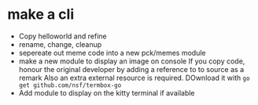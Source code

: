 # make a cli

- Copy helloworld and refine
- rename, change, cleanup
- sepereate out meme code into a new pck/memes module
- make a new module to display an image on console
  If you copy code, honour the original developer by adding  a reference to to source as a remark
  Also an extra external resource is required. DOwnload it with `go get github.com/nsf/termbox-go`
- Add module to display on the kitty terminal if available
